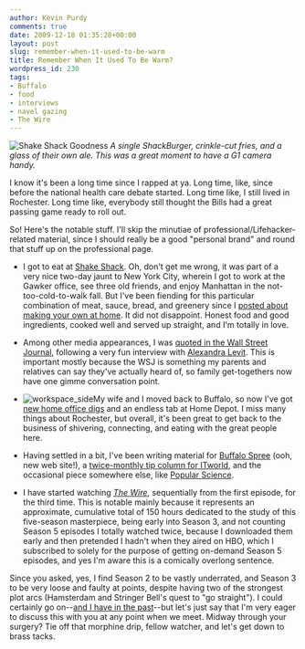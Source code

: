 ```yaml
---
author: Kevin Purdy
comments: true
date: 2009-12-18 01:35:28+00:00
layout: post
slug: remember-when-it-used-to-be-warm
title: Remember When It Used To Be Warm?
wordpress_id: 230
tags:
- Buffalo
- food
- interviews
- navel gazing
- The Wire
---
```


![Shake Shack Goodness](http://thepurdman.com/wp-content/uploads/2009/12/shake_shack_goodness.jpg)
_A single ShackBurger, crinkle-cut fries, and a glass of their own ale. This was a great moment to have a G1 camera handy._

I know it's been a long time since I rapped at ya. Long time, like, since before the national health care debate started. Long time like, I still lived in Rochester. Long time like, everybody still thought the Bills had a great passing game ready to roll out.

So! Here's the notable stuff. I'll skip the minutiae of professional/Lifehacker-related material, since I should really be a good "personal brand" and round that stuff up on the professional page.



	
  * I got to eat at [Shake Shack](http://shakeshack.com). Oh, don't get me wrong, it was part of a very nice two-day jaunt to New York City, wherein I got to work at the Gawker office, see three old friends, and enjoy Manhattan in the not-too-cold-to-walk fall. But I've been fiending for this particular combination of meat, sauce, bread, and greenery since I [posted about making your own at home](http://lifehacker.com/5383922/make-your-own-shake-shack-burgers). It did not disappoint. Honest food and good ingredients, cooked well and served up straight, and I'm totally in love.

	
  * Among other media appearances, I was [quoted in the Wall Street Journal](http://online.wsj.com/article/SB126004875481778577.html), following a very fun interview with [Alexandra Levit](http://www.alexandralevit.com/). This is important mostly because the WSJ is something my parents and relatives can say they've actually heard of, so family get-togethers now have one gimme conversation point.

	
  * ![workspace_side](http://thepurdman.com/wp-content/uploads/2009/12/workspace_side.JPG)My wife and I moved back to Buffalo, so now I've got [new home office digs](http://lifehacker.com/5368118/lifehacker-workspaces-kevin-purdy-edition) and an endless tab at Home Depot. I miss many things about Rochester, but overall, it's been great to get back to the business of shivering, connecting, and eating with the great people here.


  * Having settled in a bit, I've been writing material for [Buffalo Spree](http://buffalospree.com) (ooh, new web site!), a [twice-monthly tip column for ITworld](http://www.itworld.com/search/google?cx=014839440456418836424:is6wob-czzm&cof=FORID:9&query=kevin+purdy&op=&form_id=google_cse_searchbox_form), and the occasional piece somewhere else, like [Popular Science](http://www.popsci.com/gear-amp-gadgets/article/2009-09/ask-geek-can-i-use-one-number-my-home-work-and-cellphones).


  * I have started watching _[The Wire](http://www.hbo.com/thewire/)_, sequentially from the first episode, for the third time. This is notable mainly because it represents an approximate, cumulative total of 150 hours dedicated to the study of this five-season masterpiece, being early into Season 3, and not counting Season 5 episodes I totally watched twice, because I downloaded them early and then pretended I hadn't when they aired on HBO, which I subscribed to solely for the purpose of getting on-demand Season 5 episodes, and yes I'm aware this is a comically overlong sentence.  
  
Since you asked, yes, I find Season 2 to be vastly underrated, and Season 3 to be very loose and faulty at points, despite having two of the strongest plot arcs (Hamsterdam and Stringer Bell's quest to "go straight"). I could certainly go on--[and I have in the past](http://therevan.blogspot.com/2007/06/5-reasons-i-would-give-up-my-cell-phone.html)--but let's just say that I'm very eager to discuss this with you at any point when we meet. Midway through your surgery? Tie off that morphine drip, fellow watcher, and let's get down to brass tacks.
